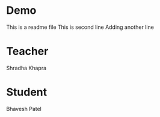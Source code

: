 # Demo

This is a readme file
This is second line
Adding another line

# Teacher

Shradha Khapra

# Student

Bhavesh Patel

